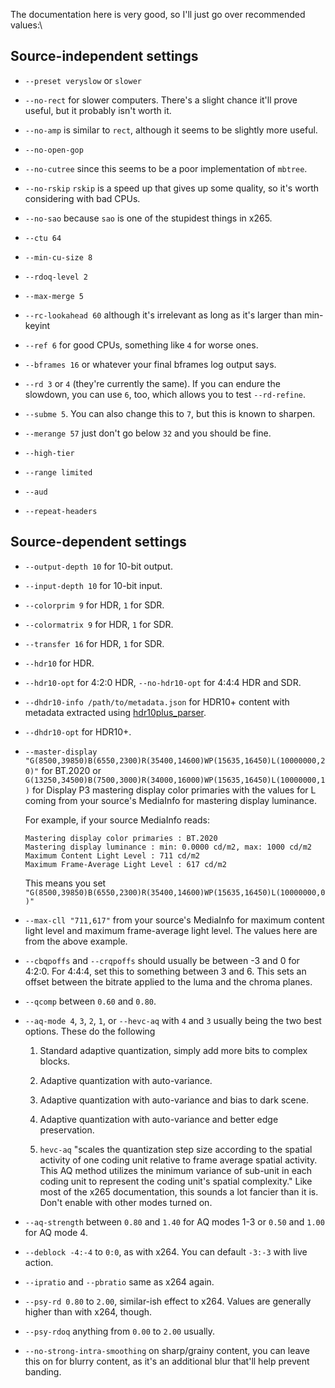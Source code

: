 The documentation here is very good, so I'll just go over recommended
values:\
## Source-independent settings

-   `--preset veryslow` or `slower`

-   `--no-rect` for slower computers. There's a slight chance it'll
    prove useful, but it probably isn't worth it.

-   `--no-amp` is similar to `rect`, although it seems to be slightly
    more useful.

-   `--no-open-gop`

-   `--no-cutree` since this seems to be a poor implementation of
    `mbtree`.

-   `--no-rskip` `rskip` is a speed up that gives up some quality, so
    it's worth considering with bad CPUs.

-   `--no-sao` because `sao` is one of the stupidest things in x265.

-   `--ctu 64`

-   `--min-cu-size 8`

-   `--rdoq-level 2`

-   `--max-merge 5`

-   `--rc-lookahead 60` although it's irrelevant as long as it's larger
    than min-keyint

-   `--ref 6` for good CPUs, something like `4` for worse ones.

-   `--bframes 16` or whatever your final bframes log output says.

-   `--rd 3` or `4` (they're currently the same).  If you can endure the slowdown, you can use `6`, too, which allows you to test `--rd-refine`.

-   `--subme 5`. You can also change this to `7`, but this is known to
    sharpen.

-   `--merange 57` just don't go below `32` and you should be fine.

-   `--high-tier`

-   `--range limited`

-   `--aud`

-   `--repeat-headers`

## Source-dependent settings

-   `--output-depth 10` for 10-bit output.

-   `--input-depth 10` for 10-bit input.

-   `--colorprim 9` for HDR, `1` for SDR.

-   `--colormatrix 9` for HDR, `1` for SDR.

-   `--transfer 16` for HDR, `1` for SDR.

-   `--hdr10` for HDR.

-   `--hdr10-opt` for 4:2:0 HDR, `--no-hdr10-opt` for 4:4:4 HDR and SDR.

-   `--dhdr10-info /path/to/metadata.json` for HDR10+ content with metadata extracted using [hdr10plus_parser](https://github.com/quietvoid/hdr10plus_parser).

-   `--dhdr10-opt` for HDR10+.

-   `--master-display "G(8500,39850)B(6550,2300)R(35400,14600)WP(15635,16450)L(10000000,20)"`
    for BT.2020 or\
    `G(13250,34500)B(7500,3000)R(34000,16000)WP(15635,16450)L(10000000,1)`
    for Display P3 mastering display color primaries with the values for
    L coming from your source's MediaInfo for mastering display
    luminance.
    
    For example, if your source MediaInfo reads:
    ```
    Mastering display color primaries : BT.2020
    Mastering display luminance : min: 0.0000 cd/m2, max: 1000 cd/m2
    Maximum Content Light Level : 711 cd/m2
    Maximum Frame-Average Light Level : 617 cd/m2
    ```
    This means you set `"G(8500,39850)B(6550,2300)R(35400,14600)WP(15635,16450)L(10000000,0)"`

-   `--max-cll "711,617"` from your source's MediaInfo for maximum
    content light level and maximum frame-average light level.
    The values here are from the above example.

-   `--cbqpoffs` and `--crqpoffs` should usually be between -3 and 0 for 4:2:0.
    For 4:4:4, set this to something between 3 and 6.
    This sets an offset between the bitrate applied to the luma and the
    chroma planes.

-   `--qcomp` between `0.60` and `0.80`.

-   `--aq-mode 4`, `3`, `2`, `1`, or `--hevc-aq` with `4` and `3`
    usually being the two best options. These do the following

    1.  Standard adaptive quantization, simply add more bits to complex
        blocks.

    2.  Adaptive quantization with auto-variance.

    3.  Adaptive quantization with auto-variance and bias to dark scene.

    4.  Adaptive quantization with auto-variance and better edge
        preservation.

    5.  `hevc-aq` "scales the quantization step size according to the
        spatial activity of one coding unit relative to frame average
        spatial activity. This AQ method utilizes the minimum variance
        of sub-unit in each coding unit to represent the coding unit's
        spatial complexity." Like most of the x265 documentation, this
        sounds a lot fancier than it is. Don't enable with other modes
        turned on.

-   `--aq-strength` between `0.80` and `1.40` for AQ modes 1-3 or `0.50` and `1.00` for AQ mode 4.

-   `--deblock -4:-4` to `0:0`, as with x264. You can default `-3:-3`
    with live action.

-   `--ipratio` and `--pbratio` same as x264 again.

-   `--psy-rd 0.80` to `2.00`, similar-ish effect to x264.  Values are generally higher than with x264, though.

-   `--psy-rdoq` anything from `0.00` to `2.00` usually.

-   `--no-strong-intra-smoothing` on sharp/grainy content, you can leave
    this on for blurry content, as it's an additional blur that'll help
    prevent banding.
